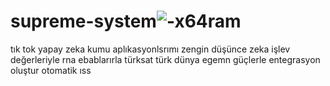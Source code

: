 # supreme-system![-x64ram](https://github.com/user-attachments/assets/020565cf-38f4-4aa7-8d45-57510260ad2f)
tık tok yapay zeka kumu aplıkasyonlsrımı zengin düşünce zeka işlev değerleriyle rna ebablarırla türksat türk dünya egemn güçlerle entegrasyon oluştur otomatik ıss 
